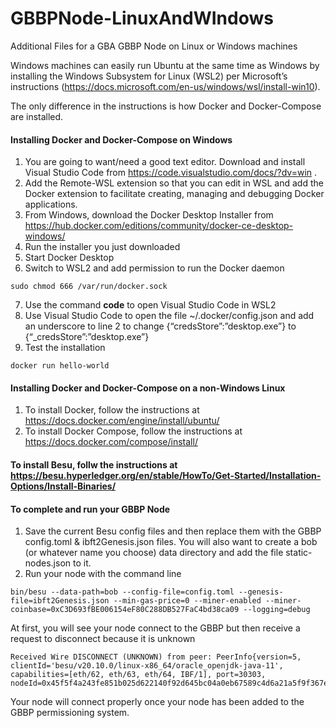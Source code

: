 # GBBPNode-LinuxAndWIndows
Additional Files for a GBA GBBP Node on Linux or Windows machines

Windows machines can easily run Ubuntu at the same time as Windows by installing the Windows Subsystem for Linux (WSL2) per Microsoft’s instructions (https://docs.microsoft.com/en-us/windows/wsl/install-win10).

The only difference in the instructions is how Docker and Docker-Compose are installed.

#### Installing Docker and Docker-Compose on Windows ####

1. You are going to want/need a good text editor. Download and install Visual Studio Code from https://code.visualstudio.com/docs/?dv=win .
2. Add the Remote-WSL extension so that you can edit in WSL and add the Docker extension to facilitate creating, managing and debugging Docker applications.
3. From Windows, download the Docker Desktop Installer from https://hub.docker.com/editions/community/docker-ce-desktop-windows/
4. Run the installer you just downloaded
5. Start Docker Desktop
6.  Switch to WSL2 and add permission to run the Docker daemon
```
sudo chmod 666 /var/run/docker.sock
```
7. Use the command **code** to open Visual Studio Code in WSL2
8. Use Visual Studio Code to open the file ~/.docker/config.json and add an underscore to line 2 to change {“credsStore”:”desktop.exe”} to {“_credsStore”:”desktop.exe”}
9. Test the installation
```
docker run hello-world
```

#### Installing Docker and Docker-Compose on a non-Windows Linux ####

1.  To install Docker, follow the instructions at https://docs.docker.com/engine/install/ubuntu/
2.  To install Docker Compose, follow the instructions at https://docs.docker.com/compose/install/

#### To install Besu, follw the instructions at https://besu.hyperledger.org/en/stable/HowTo/Get-Started/Installation-Options/Install-Binaries/ ####

#### To complete and run your GBBP Node ####
1. Save the current Besu config files and then replace them with the GBBP config.toml & ibft2Genesis.json files.  You will also want to create a bob (or whatever name you choose) data directory and add the file static-nodes.json to it.
2. Run your node with the command line
```
bin/besu --data-path=bob --config-file=config.toml --genesis-file=ibft2Genesis.json --min-gas-price=0 --miner-enabled --miner-coinbase=0xC3D693fBE006154eF80C288DB527FaC4bd38ca09 --logging=debug
```

At first, you will see your node connect to the GBBP but then receive a request to disconnect because it is unknown
```
Received Wire DISCONNECT (UNKNOWN) from peer: PeerInfo{version=5, clientId='besu/v20.10.0/linux-x86_64/oracle_openjdk-java-11', capabilities=[eth/62, eth/63, eth/64, IBF/1], port=30303, nodeId=0x45f5f4a243fe851b025d622140f92d645bc04a0eb67589c4d6a21a5f9f367e600637d83546c3cbf9ccfa2fae072a1fa08e236d222b3262a685c15225540df2ee}.
```
Your node will connect properly once your node has been added to the GBBP permissioning system.
